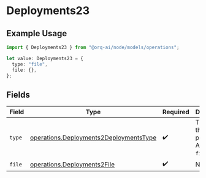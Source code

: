 # Deployments23

## Example Usage

```typescript
import { Deployments23 } from "@orq-ai/node/models/operations";

let value: Deployments23 = {
  type: "file",
  file: {},
};
```

## Fields

| Field                                                                                            | Type                                                                                             | Required                                                                                         | Description                                                                                      |
| ------------------------------------------------------------------------------------------------ | ------------------------------------------------------------------------------------------------ | ------------------------------------------------------------------------------------------------ | ------------------------------------------------------------------------------------------------ |
| `type`                                                                                           | [operations.Deployments2DeploymentsType](../../models/operations/deployments2deploymentstype.md) | :heavy_check_mark:                                                                               | The type of the content part. Always `file`.                                                     |
| `file`                                                                                           | [operations.Deployments2File](../../models/operations/deployments2file.md)                       | :heavy_check_mark:                                                                               | N/A                                                                                              |